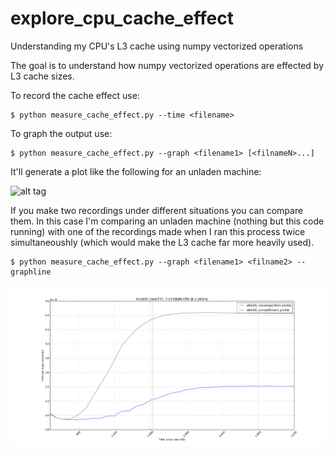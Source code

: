 explore_cpu_cache_effect
========================

Understanding my CPU's L3 cache using numpy vectorized operations

The goal is to understand how numpy vectorized operations are effected by L3 cache sizes.

To record the cache effect use:

    $ python measure_cache_effect.py --time <filename>  

To graph the output use:

    $ python measure_cache_effect.py --graph <filename1> [<filnameN>...]  

It'll generate a plot like the following for an unladen machine:

![alt tag](explore_cpu_cache_effect/e6420_nocompetition.png)

If you make two recordings under different situations you can compare them. In this case I'm comparing an unladen machine (nothing but this code running) with one of the recordings made when I ran this process twice simultaneoushly (which would make the L3 cache far more heavily used).

    $ python measure_cache_effect.py --graph <filename1> <filname2> --graphline

![alt tag](e6420_nocompetition_vs_competition_line.png)

